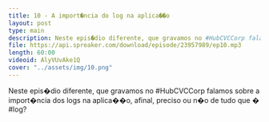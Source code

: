 ```yaml
---
title: 10 - A import�ncia do log na aplica��o
layout: post
type: main
description: Neste epis�dio diferente, que gravamos no #HubCVCCorp falamos sobre a import�ncia dos logs na aplica��o, afinal, preciso ou n�o de tudo que � #log?
file: https://api.spreaker.com/download/episode/23957989/ep10.mp3
length: 60:00
videoid: AlyVUvAke1Q
cover: "../assets/img/10.png"
---
```


Neste epis�dio diferente, que gravamos no #HubCVCCorp falamos sobre a import�ncia dos logs na aplica��o, afinal, preciso ou n�o de tudo que � #log?